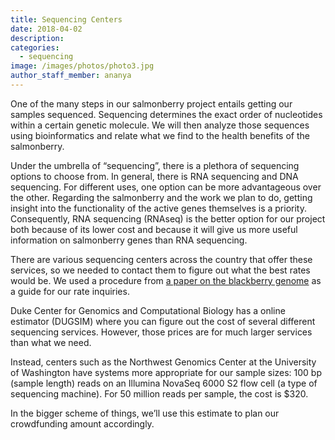 ```yaml
---
title: Sequencing Centers
date: 2018-04-02
description: 
categories:
  - sequencing
image: /images/photos/photo3.jpg
author_staff_member: ananya
---
```


One of the many steps in our salmonberry project entails getting our samples sequenced.
Sequencing determines the exact order of nucleotides within a certain genetic molecule.
We will then analyze those sequences using bioinformatics and relate what we find to the health benefits of the salmonberry.
 
Under the umbrella of “sequencing”, there is a plethora of sequencing options to choose from.
In general, there is RNA sequencing and DNA sequencing. For different uses, one option can be more advantageous over the other.
Regarding the salmonberry and the work we plan to do, getting insight into the functionality of the active genes themselves is a priority.
Consequently, RNA sequencing (RNAseq) is the better option for our project both because of its lower cost and because it will give us more useful information on salmonberry genes than RNA sequencing.
 
There are various sequencing centers across the country that offer these services, so we needed to contact them to figure out what the best rates would be.
We used a procedure from [a paper on the blackberry genome](http://onlinelibrary.wiley.com/doi/10.1111/tpj.13215/full) as a guide for our rate inquiries.
 
Duke Center for Genomics and Computational Biology has a online estimator (DUGSIM) where you can figure out the cost of several different sequencing services.
However, those prices are for much larger services than what we need.
 
Instead, centers such as the Northwest Genomics Center at the University of Washington have systems more appropriate for our sample sizes: 100 bp (sample length) reads on an Illumina NovaSeq 6000 S2 flow cell (a type of sequencing machine).
For 50 million reads per sample, the cost is $320.
 
In the bigger scheme of things, we’ll use this estimate to plan our crowdfunding amount accordingly.  
 
